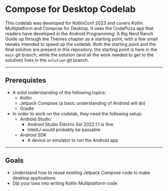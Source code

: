 # Compose for Desktop Codelab

This codelab was developed for KotlinConf 2023 and covers Kotlin Multiplatform and Compose for Desktop.
It uses the CodaPizza app that readers have developed in the Android Programming: A Big Nerd Ranch Guide up through the Themes chapter as a starting point, with a few small tweaks intended to speed up the codelab.
Both the starting point and the final solution are present in this repository, the starting point is here in the `main` git branch, while the solution (and all the work needed to get to the solution) lives in the `solution` git branch.

---

## Prerequistes

- A solid understanding of the following topics:
  - Kotlin
  - Jetpack Compose (a basic understanding of Android will do)
  - Gradle
- In order to work on the codelab, they need the following setup:
  - Android Studio
    - Android Studio Electric Eel 2022.1.1 is fine
    - IntelliJ would probably be passable
  - Android SDK
    - A device or emulator to run the Android app

---

## Goals

- Understand how to reuse existing Jetpack Compose code to make desktop applications
- Dip your toes into writing Kotlin Multiplatform code
